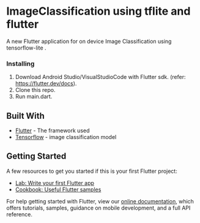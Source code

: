 # ImageClassification using tflite and flutter

A new Flutter application for on device Image Classification using tensorflow-lite . 


### Installing

1. Download Android Studio/VisualStudioCode with Flutter sdk.  (refer: https://flutter.dev/docs). 
2. Clone this repo.
3. Run main.dart.


## Built With

* [Flutter](https://flutter.dev/) - The framework used
* [Tensorflow](https://www.tensorflow.org/) - image classification model 


## Getting Started
A few resources to get you started if this is your first Flutter project:

- [Lab: Write your first Flutter app](https://flutter.dev/docs/get-started/codelab)
- [Cookbook: Useful Flutter samples](https://flutter.dev/docs/cookbook)

For help getting started with Flutter, view our
[online documentation](https://flutter.dev/docs), which offers tutorials,
samples, guidance on mobile development, and a full API reference.



